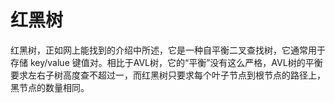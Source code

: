 # 红黑树
红黑树，正如网上能找到的介绍中所述，它是一种自平衡二叉查找树，它通常用于存储 key/value 键值对。相比于AVL树，它的“平衡”没有这么严格，AVL树的平衡要求左右子树高度查不超过一，而红黑树只要求每个叶子节点到根节点的路径上，黑节点的数量相同。

